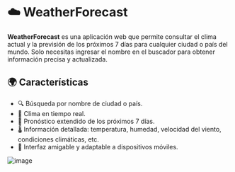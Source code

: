 # ☁️ WeatherForecast

**WeatherForecast** es una aplicación web que permite consultar el clima actual y la previsión de los próximos 7 días para cualquier ciudad o país del mundo. Solo necesitas ingresar el nombre en el buscador para obtener información precisa y actualizada.

## 🌍 Características

- 🔍 Búsqueda por nombre de ciudad o país.
- 📡 Clima en tiempo real.
- 📅 Pronóstico extendido de los próximos 7 días.
- 🌡️ Información detallada: temperatura, humedad, velocidad del viento, condiciones climáticas, etc.
- 📱 Interfaz amigable y adaptable a dispositivos móviles.

![image](https://github.com/user-attachments/assets/25ba263d-a383-49d7-83f8-ca77b483fcfc)
